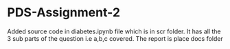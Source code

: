 # PDS-Assignment-2

Added source code in diabetes.ipynb file which is in scr folder. It has all the 3 sub parts of the question i.e a,b,c covered.
The report is place docs folder
